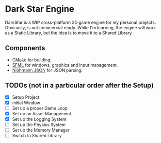 # Dark Star Engine

DarkStar is a WIP cross-platform 2D game engine for my personal projects. Obviously, is not commercial ready. While I'm learning, the engine will work as a Static Library, but the idea is to move it to a Shared Library.

## Components
- [CMake](https://cmake.org/) for building.
- [SFML](https://www.sfml-dev.org/) for windows, graphics and input management.
- [Nlohmann JSON](https://github.com/nlohmann/json) for JSON parsing.

## TODOs (not in a particular order after the Setup)

- [x] Setup Project
- [x] Initial Window
- [ ] Set up a proper Game Loop
- [x] Set up an Asset Management
- [x] Set up the Logging System
- [ ] Set up the Physics System
- [ ] Set up the Memory Manager
- [ ] Switch to Shared Library